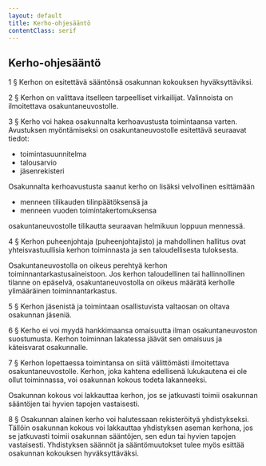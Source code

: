 ```yaml
---
layout: default
title: Kerho-ohjesääntö
contentClass: serif
---
```


## Kerho-ohjesääntö

1 § Kerhon on esitettävä sääntönsä osakunnan kokouksen hyväksyttäviksi.

2 § Kerhon on valittava itselleen tarpeelliset virkailijat. Valinnoista on ilmoitettava osakuntaneuvostolle.

3 § Kerho voi hakea osakunnalta kerhoavustusta toimintaansa varten. Avustuksen myöntämiseksi on osakuntaneuvostolle esitettävä seuraavat tiedot:

* toimintasuunnitelma
* talousarvio
* jäsenrekisteri

Osakunnalta kerhoavustusta saanut kerho on lisäksi velvollinen esittämään

* menneen tilikauden tilinpäätöksensä ja
* menneen vuoden toimintakertomuksensa

osakuntaneuvostolle tilikautta seuraavan helmikuun loppuun mennessä.

4 § Kerhon puheenjohtaja (puheenjohtajisto) ja mahdollinen hallitus ovat yhteisvastuullisia kerhon toiminnasta ja sen taloudellisesta tuloksesta.

Osakuntaneuvostolla on oikeus perehtyä kerhon toiminnantarkastusaineistoon. Jos kerhon taloudellinen tai hallinnollinen tilanne on epäselvä, osakuntaneuvostolla on oikeus määrätä kerholle ylimääräinen toiminnantarkastus.

5 § Kerhon jäsenistä ja toimintaan osallistuvista valtaosan on oltava osakunnan jäseniä.

6 § Kerho ei voi myydä hankkimaansa omaisuutta ilman osakuntaneuvoston suostumusta. Kerhon toiminnan lakatessa jäävät sen omaisuus ja käteisvarat osakunnalle.

7 § Kerhon lopettaessa toimintansa on siitä välittömästi ilmoitettava osakuntaneuvostolle. Kerhon, joka kahtena edellisenä lukukautena ei ole ollut toiminnassa, voi osakunnan kokous todeta lakanneeksi.

Osakunnan kokous voi lakkauttaa kerhon, jos se jatkuvasti toimii osakunnan sääntöjen tai hyvien tapojen vastaisesti.

8 § Osakunnan alainen kerho voi halutessaan rekisteröityä yhdistykseksi. Tällöin osakunnan kokous voi lakkauttaa yhdistyksen aseman kerhona, jos se jatkuvasti toimii osakunnan sääntöjen, sen edun tai hyvien tapojen vastaisesti. Yhdistyksen säännöt ja sääntömuutokset tulee myös esittää osakunnan kokouksen hyväksyttäväksi.
